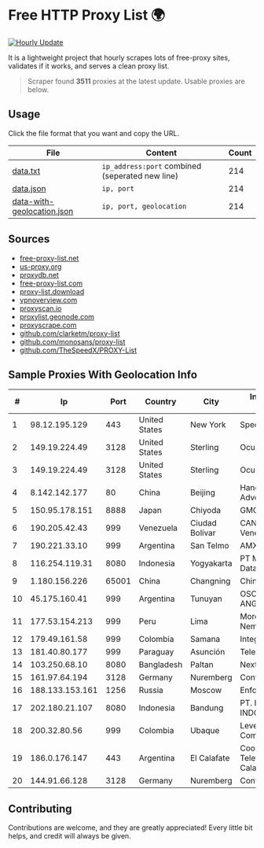 
# Free HTTP Proxy List 🌍

[![Hourly Update](https://github.com/mertguvencli/http-proxy-list/actions/workflows/main.yml/badge.svg?branch=main)](https://github.com/mertguvencli/http-proxy-list/actions/workflows/main.yml)

It is a lightweight project that hourly scrapes lots of free-proxy sites, validates if it works, and serves a clean proxy list.

> Scraper found **3511** proxies at the latest update. Usable proxies are below.

## Usage

Click the file format that you want and copy the URL.


|File|Content|Count|
|----|-------|-----|
|[data.txt](https://raw.githubusercontent.com/mertguvencli/http-proxy-list/main/proxy-list/data.txt)|`ip_address:port` combined (seperated new line)|214|
|[data.json](https://raw.githubusercontent.com/mertguvencli/http-proxy-list/main/proxy-list/data.json)|`ip, port`|214|
|[data-with-geolocation.json](https://raw.githubusercontent.com/mertguvencli/http-proxy-list/main/proxy-list/data-with-geolocation.json)|`ip, port, geolocation`|214|

## Sources

* [free-proxy-list.net](https://free-proxy-list.net)
* [us-proxy.org](https://www.us-proxy.org)
* [proxydb.net](http://proxydb.net)
* [free-proxy-list.com](https://free-proxy-list.com/?page=&port=&type%5B%5D=http&type%5B%5D=https&up_time=0&search=Search)
* [proxy-list.download](https://www.proxy-list.download/HTTP)
* [vpnoverview.com](https://vpnoverview.com/privacy/anonymous-browsing/free-proxy-servers)
* [proxyscan.io](https://www.proxyscan.io)
* [proxylist.geonode.com](https://proxylist.geonode.com/api/proxy-list?limit=300&page=1&sort_by=lastChecked&sort_type=desc&protocols=http,https)
* [proxyscrape.com](https://api.proxyscrape.com/v2/?request=displayproxies&protocol=http&timeout=10000&country=all&ssl=all&anonymity=all)
* [github.com/clarketm/proxy-list](https://raw.githubusercontent.com/clarketm/proxy-list/master/proxy-list-raw.txt)
* [github.com/monosans/proxy-list](https://raw.githubusercontent.com/monosans/proxy-list/main/proxies/http.txt)
* [github.com/TheSpeedX/PROXY-List](https://raw.githubusercontent.com/TheSpeedX/PROXY-List/master/http.txt)


## Sample Proxies With Geolocation Info

|#|Ip|Port|Country|City|Internet Service Provider|
|-|--|----|-------|----|-------------------------|
|1|98.12.195.129|443|United States|New York|Spectrum|
|2|149.19.224.49|3128|United States|Sterling|Oculus Networks Inc|
|3|149.19.224.49|3128|United States|Sterling|Oculus Networks Inc|
|4|8.142.142.177|80|China|Beijing|Hangzhou Alibaba Advertising Co.|
|5|150.95.178.151|8888|Japan|Chiyoda|GMO Internet, Inc|
|6|190.205.42.43|999|Venezuela|Ciudad Bolívar|CANTV Servicios, Venezuela|
|7|190.221.33.10|999|Argentina|San Telmo|AMX Argentina S.A.|
|8|116.254.119.31|8080|Indonesia|Yogyakarta|PT Media Sarana Data|
|9|1.180.156.226|65001|China|Changning|Chinanet|
|10|45.175.160.41|999|Argentina|Tunuyan|OSORIO SERGIO ANGELINO(NETVDU).|
|11|177.53.154.213|999|Peru|Lima|Moreno Yanoc Nemias Bernardo|
|12|179.49.161.58|999|Colombia|Samana|Integra Multisolutions|
|13|181.40.80.177|999|Paraguay|Asunción|Telecel S.A.|
|14|103.250.68.10|8080|Bangladesh|Paltan|Next Online Limited|
|15|161.97.64.194|3128|Germany|Nuremberg|Contabo GmbH|
|16|188.133.153.161|1256|Russia|Moscow|Enforta-MSK|
|17|202.180.21.107|8080|Indonesia|Bandung|PT. HIPERNET INDODATA|
|18|200.32.80.56|999|Colombia|Ubaque|Level 3 Communications, Inc.|
|19|186.0.176.147|443|Argentina|El Calafate|Cooperativa Telefonica de Calafate Ltda.|
|20|144.91.66.128|3128|Germany|Nuremberg|Contabo GmbH|



## Contributing

Contributions are welcome, and they are greatly appreciated! Every
little bit helps, and credit will always be given.

